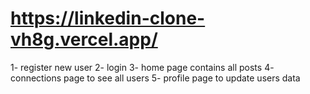 # https://linkedin-clone-vh8g.vercel.app/

1- register new user
2- login
3- home page contains all posts 
4- connections page to see all users
5- profile page to update users data

